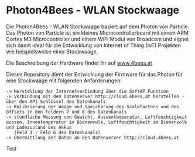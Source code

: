 # Photon4Bees - WLAN Stockwaage

Die Photon4Bees - WLAN Stockwaage basiert auf dem Photon von Particle.
Das Photon von Particle ist ein kleines Microcontrollerboard mit einem ARM Cortex M3 Microcontroller und einem WiFi Modul von Broadcom und eignet sich damit ideal für die Entwicklung von Internet of Thing (IoT) Projekten wie beispielsweise einer Stockwaage.

Die Beschreibung der Hardware findet ihr auf www.4bees.at

Dieses Repository dient der Entwicklung der Firmware für das Photon für eine Stockwaage mit folgenden Anforderungen:

    -> Herstellung der Internetverbindung über die SoftAP Funktion
    -> Verbindung mit dem Datenserver http://cloud.4bees.at herstellen - über den API Schlüssel des Datenkanals
    -> Kalibrierung der Waage und Speicherung des Scalefactors und des Offsets in den Feldern 7 und 8 des Datenkanals
    -> stündliche Messung von Gewicht, Aussentemperatur, Luftfeuchtigkeit aussen, Innentemperatur im Bienenvolk, Luftfeuchtigkeit im Bienenvolk und Ladezustand des Akkus
       (Feld 1 - Feld 6 des Datenkanals)
    -> Übermittlung der Daten an den Datenserver http://cloud.4bees.at

Test
